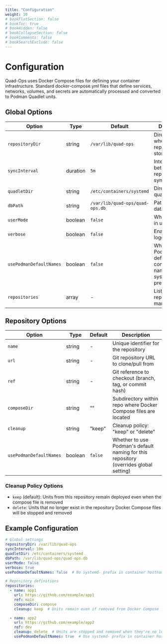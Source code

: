 ```yaml
---
title: "Configuration"
weight: 10
# bookFlatSection: false
# bookToc: true
# bookHidden: false
# bookCollapseSection: false
# bookComments: false
# bookSearchExclude: false
---
```

# Configuration

Quad-Ops uses Docker Compose files for defining your container infrastructure. Standard docker-compose.yml files that define services, networks, volumes, and secrets are automatically processed and converted to Podman Quadlet units.

## Global Options

| Option | Type | Default | Description |
|--------|------|---------|-------------|
| `repositoryDir` | string | `/var/lib/quad-ops` | Directory where repositories are stored |
| `syncInterval` | duration | `5m` | Interval between repository synchronization |
| `quadletDir` | string | `/etc/containers/systemd` | Directory for quadlet files |
| `dbPath` | string | `/var/lib/quad-ops/quad-ops.db` | Path to the database file |
| `userMode` | boolean | `false` | Whether to run in user mode |
| `verbose` | boolean | `false` | Enable verbose logging |
| `usePodmanDefaultNames` | boolean | `false` | Whether to use Podman's default container naming with systemd- prefix |
| `repositories` | array | - | List of repositories to manage |

## Repository Options
| Option | Type | Default | Description |
|-------------------|------|---------|-------------|
| `name` | string | - | Unique identifier for the repository |
| `url` | string | - | Git repository URL to clone/pull from |
| `ref` | string | - | Git reference to checkout (branch, tag, or commit hash) |
| `composeDir` | string | "" | Subdirectory within repo where Docker Compose files are located |
| `cleanup` | string | "keep" | Cleanup policy: "keep" or "delete" |
| `usePodmanDefaultNames` | boolean | `false` | Whether to use Podman's default naming for this repository (overrides global setting) |

### Cleanup Policy Options

- `keep` (default): Units from this repository remain deployed even when the compose file is removed
- `delete`: Units that no longer exist in the repository Docker Compose files will be stopped and removed

## Example Configuration

```yaml
# Global settings
repositoryDir: /var/lib/quad-ops
syncInterval: 10m
quadletDir: /etc/containers/systemd
dbPath: /var/lib/quad-ops/quad-ops.db
userMode: false
verbose: true
usePodmanDefaultNames: false  # No systemd- prefix in container hostnames

# Repository definitions
repositories:
  - name: app1
    url: https://github.com/example/app1
    ref: main
    composeDir: compose
    cleanup: keep  # Units remain even if removed from Docker Compose files

  - name: app2
    url: https://github.com/example/app2
    ref: dev
    cleanup: delete  # Units are stopped and removed when they're no longer in Docker Compose files
    usePodmanDefaultNames: true  # Use systemd- prefix in container hostnames for this repo only
```

